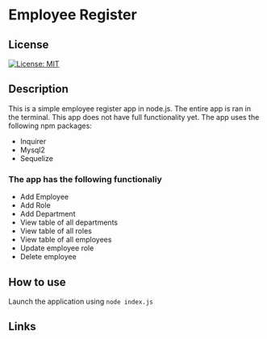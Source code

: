 # Employee Register
## License
[![License: MIT](https://img.shields.io/badge/License-MIT-yellow.svg)](https://opensource.org/licenses/MIT)


## Description
This is a simple employee register app in node.js. The entire app is ran in the terminal.  This app does not have full functionality yet. 
The app uses the following npm packages:
- Inquirer
- Mysql2
- Sequelize
### The app has the following functionaliy
- Add Employee
- Add Role
- Add Department
- View table of all departments
- View table of all roles
- View table of all employees
- Update employee role
- Delete employee


## How to use
Launch the application using ```node index.js```

## Links




